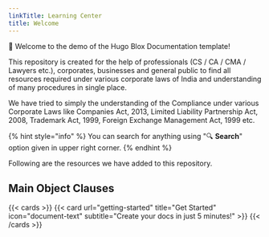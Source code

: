 ```yaml
---
linkTitle: Learning Center
title: Welcome
---
```


👋 Welcome to the demo of the Hugo Blox Documentation template!

<!--more-->

This repository is created for the help of professionals (CS / CA / CMA / Lawyers etc.), corporates, businesses and general public to find all resources required under various corporate laws of India and understanding of many procedures in single place.

We have tried to simply the understanding of the Compliance under various Corporate Laws like Companies Act, 2013, Limited Liability Partnership Act, 2008, Trademark Act, 1999, Foreign Exchange Management Act, 1999 etc.

{% hint style="info" %}
You can search for anything using "🔍 **Search**" option given in upper right corner.
{% endhint %}

Following are the resources we have added to this repository.

## Main Object Clauses

{{< cards >}}
  {{< card url="getting-started" title="Get Started" icon="document-text" subtitle="Create your docs in just 5 minutes!" >}}
{{< /cards >}}
